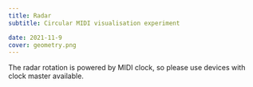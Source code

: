 ```yaml
---
title: Radar
subtitle: Circular MIDI visualisation experiment

date: 2021-11-9
cover: geometry.png
---
```


<script setup>
import midiRadar from './radar.vue'
</script>

<client-only >
  <midi-panel class="mb-4" />
  <midi-radar />
</client-only>

The radar rotation is powered by MIDI clock, so please use devices with clock master available.